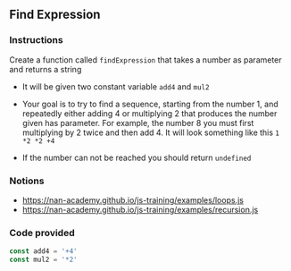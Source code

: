 ## Find Expression

### Instructions

Create a function called `findExpression` that takes a number as parameter and returns a string

- It will be given two constant variable `add4` and `mul2`

- Your goal is to try to find a sequence, starting from the number 1, and repeatedly either adding 4 or multiplying 2
 that produces the number given has parameter.
For example, the number 8 you must first multiplying by 2 twice and then add 4.
It will look something like this `1 *2 *2 +4`

- If the number can not be reached you should return `undefined`


### Notions

- https://nan-academy.github.io/js-training/examples/loops.js
- https://nan-academy.github.io/js-training/examples/recursion.js


### Code provided
```js
const add4 = '+4'
const mul2 = '*2'
```
